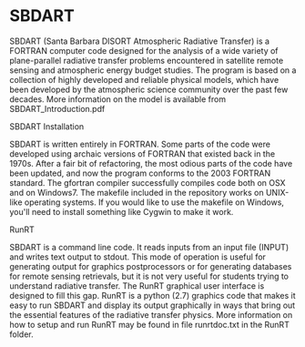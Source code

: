 # SBDART

SBDART (Santa Barbara DISORT Atmospheric Radiative Transfer) is a FORTRAN computer code designed for the analysis of a wide variety of plane-parallel radiative transfer problems encountered in satellite remote sensing and atmospheric energy budget studies. The program is based on a collection of highly developed and reliable physical models, which have been developed by the atmospheric science community over the past few decades. More information on the model is available from SBDART_Introduction.pdf

SBDART Installation

SBDART is written entirely in FORTRAN.  Some parts of the code were developed using archaic versions of FORTRAN that existed back in the 1970s.  After a fair bit of refactoring, the most odious parts of the code have been updated, and now the program conforms to the 2003 FORTRAN standard.  The gfortran compiler successfully compiles code both on OSX and on Windows7.  The makefile included in the repository works on UNIX-like operating systems.  If you would like to use the makefile on Windows, you'll need to install something like Cygwin to make it work.

RunRT

SBDART is a command line code.  It reads inputs from an input file (INPUT) and writes text output to stdout.  This mode of operation is
useful for generating output for graphics postprocessors or for generating databases for remote sensing retrievals, but it is not very
useful for students trying to understand radiative transfer. The RunRT graphical user interface is designed to fill this gap.
RunRT is a python (2.7) graphics code that makes it easy to run SBDART and display its output graphically in ways that bring out the essential features of the radiative transfer physics. More information on how to setup and run RunRT may be found in file runrtdoc.txt in the RunRT folder.

